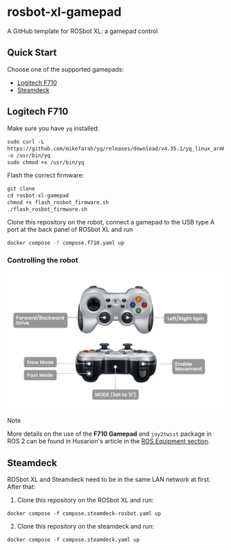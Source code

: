 # rosbot-xl-gamepad

A GitHub template for ROSbot XL: a gamepad control 

## Quick Start

Choose one of the supported gamepads:

- [Logitech F710](#logitech-f710)
- [Steamdeck](#steamdeck)

## Logitech F710

Make sure you have `yq` installed:

```
sudo curl -L https://github.com/mikefarah/yq/releases/download/v4.35.1/yq_linux_arm64 -o /usr/bin/yq
sudo chmod +x /usr/bin/yq
```

Flash the correct firmware:

```
git clone
cd rosbot-xl-gamepad
chmod +x flash_rosbot_firmware.sh
./flash_rosbot_firmware.sh
```

Clone this repository on the robot, connect a gamepad to the USB type A port at the back panel of ROSbot XL and run

```bash
docker compose -f compose.f710.yaml up
```

### Controlling the robot

![ROSbot control with gamepad](.docs/gamepad-legend.png)

> [!NOTE]
> More details on the use of the **F710 Gamepad** and `joy2twist` package in ROS 2 can be found in Husarion's article in the [ROS Equipment section](https://husarion.com/tutorials/ros-equipment/gamepad-f710/).

## Steamdeck

ROSbot XL and Steamdeck need to be in the same LAN network at first. After that:

1. Clone this repository on the ROSbot XL and run:

```
docker compose -f compose.steamdeck-rosbot.yaml up
```

2. Clone this repository on the steamdeck and run:

```
docker compose -f compose.steamdeck.yaml up
```
